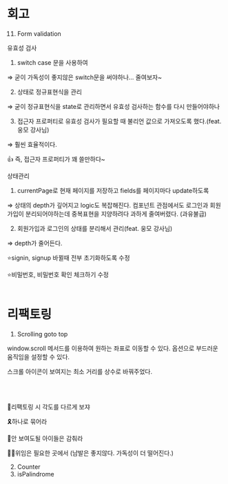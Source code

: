 # 회고

11. Form validation

유효성 검사

1) switch case 문을 사용하여

⇒ 굳이 가독성이 좋지않은 switch문을 써야하나… 줄여보자~

2) 상태로 정규표현식을 관리

⇒ 굳이 정규표현식을 state로 관리하면서 유효성 검사하는 함수를 다시 만들어야하나

3) 접근자 프로퍼티로 유효성 검사가 필요할 때 불리언 값으로 가져오도록 했다.(feat. 웅모 강사님)

⇒ 훨씬 효율적이다. 

👍 즉, 접근자 프로퍼티가 꽤 쓸만하다~

상태관리

1) currentPage로 현재 페이지를 저장하고 fields를 페이지마다 update하도록

⇒ 상태의 depth가 깊어지고 logic도 복잡해진다. 컴포넌트 관점에서도 로그인과 회원가입이 분리되어야하는데 중복표현을 지양하려다 과하게 줄여버렸다. (과유불급) 

2) 회원가입과 로그인의 상태를 분리해서 관리(feat. 웅모 강사님)

⇒ depth가 줄어든다. 

 

⭐signin, signup 바뀔때 전부 초기화하도록 수정

⭐비밀번호, 비밀번호 확인 체크하기 수정
<br/>
<br/>


# 리팩토링

1. Scrolling goto top

window.scroll 메서드를 이용하여 원하는 좌표로 이동할 수 있다. 옵션으로 부드러운 움직임을 설정할 수 있다. 

스크롤 아이콘이 보여지는 최소 거리를 상수로 바꿔주었다. 

<br/>
<br/>


📐리팩토링 시 각도를 다르게 보쟈

🎗하나로 묶어라

🙈안 보여도될 아이들은 감춰라

👴🏻위임은 필요한 곳에서 (남발은 좋지않다. 가독성이 더 떨어진다.)


2. Counter
3. isPalindrome

